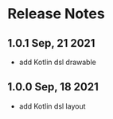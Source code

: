 # Release Notes

## 1.0.1 Sep, 21 2021

- add Kotlin dsl drawable

## 1.0.0 Sep, 18 2021

- add Kotlin dsl layout
